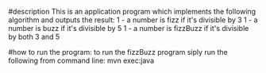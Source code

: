 #description
This is an application program which implements the following algorithm and outputs the result:
1 - a number is fizz if it's divisible by 3
1 - a number is buzz if it's divisible by 5
1 - a number is fizzBuzz if it's divisible by both 3 and 5

#how to run the program:
to run the fizzBuzz program siply run the following from command line:
    mvn exec:java
